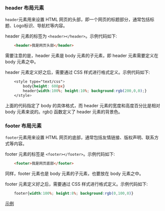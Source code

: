 
### header 布局元素

`header`元素用来设置 HTML 网页的头部，即一个网页的标题部分，通常包括标题、Logo标识、导航栏等内容。

header 元素的标签为 `<header></header>`。示例代码如下:
```html
    <header>我是网页头部</header>
```

需要注意的是，header 元素是 body 元素的子元素，即 header 元素需要定义在 body 元素之中。

header 元素定义好之后，需要通过 CSS 样式进行格式定义。示例代码如下:
```css
    <style type="text/css">
        body{height: 600px}
        header{width:100%; height:10%; background:rgb(200,0,0);}
    </style>
```
上面的代码指定了 body 的具体格式，而 header 元素的宽度和高度百分比是相对 body 元素来说的。rgb() 函数定义了 header 元素的背景色。


### footer 布局元素

`footer`元素用来设置 HTML 网页的底部，通常包括友情链接、版权声明、联系方式等内容。

footer 元素的标签是 `<footer></footer>`。示例代码如下:
```html
    <footer>我是网页底部</footer>
```

同样，footer 元素也是 body 元素的子元素，也要放在 body 元素之中。

footer 元素定义好之后，需要通过 CSS 样式进行格式定义。示例代码如下:
```css
    footer{width:100%; height:8%; background:rgb(0,100,0)}
```

[示例](t/01_header_footer.html)
